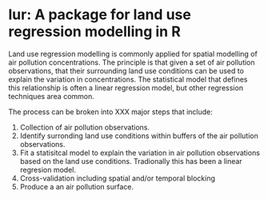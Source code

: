 # lur: A package for land use regression modelling in R

Land use regression modelling is commonly applied for spatial modelling of air 
pollution concentrations. The principle is that given a set of air pollution 
observations, that their surrounding land use conditions can be used to explain
the variation in concentrations. The statistical model that defines this 
relationship is often a linear regression model, but other regression techniques
area common. 

The process can be broken into XXX major steps that include:

1. Collection of air pollution observations.
2. Identify surronding land use conditions within buffers of the air pollution
  observations.
3. Fit a statisitcal model to explain the variation in air pollution 
  observations based on the land use conditions. Tradionally this has been a
  linear regresion model.
4. Cross-validation including spatial and/or temporal blocking
5. Produce a an air pollution surface.
    